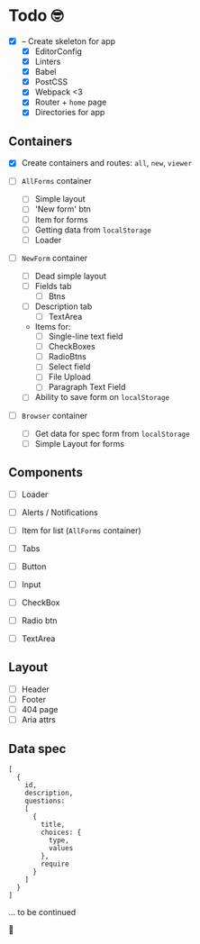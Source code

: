 # Todo 🤓

* [x] – Create skeleton for app
  * [x] EditorConfig
  * [x] Linters
  * [x] Babel
  * [x] PostCSS
  * [x] Webpack <3
  * [x] Router + `home` page
  * [x] Directories for app

## Containers

* [x] Create containers and routes: `all`, `new`, `viewer`

* [ ] `AllForms` container
  * [ ] Simple layout
  * [ ] 'New form' btn
  * [ ] Item for forms
  * [ ] Getting data from `localStorage`
  * [ ] Loader

* [ ] `NewForm` container
  * [ ] Dead simple layout
  * [ ] Fields tab
    * [ ] Btns
  * [ ] Description tab
    * [ ] TextArea
  * Items for:
    * [ ] Single-line text field
    * [ ] CheckBoxes
    * [ ] RadioBtns
    * [ ] Select field
    * [ ] File Upload
    * [ ] Paragraph Text Field
  * [ ] Ability to save form on `localStorage`

* [ ] `Browser` container
  * [ ] Get data for spec form from `localStorage`
  * [ ] Simple Layout for forms

## Components

* [ ] Loader
* [ ] Alerts / Notifications
* [ ] Item for list (`AllForms` container)
* [ ] Tabs
* [ ] Button
* [ ] Input
* [ ] CheckBox
* [ ] Radio btn
* [ ] TextArea


## Layout

* [ ] Header
* [ ] Footer
* [ ] 404 page
* [ ] Aria attrs

## Data spec

```
[
  {
    id,
    description,
    questions:
    [
      {
        title,
        choices: {
          type,
          values
        },
        require
      }
    ]
  }
]
```

… to be continued

🚀

